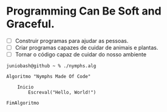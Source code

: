 # Programming Can Be Soft and Graceful.
   - [ ] Construir programas para ajudar as pessoas.
   - [ ] Criar programas capazes de cuidar de animais e plantas.
   - [ ] Tornar o código capaz de cuidar do nosso ambiente
<!---
 - [ ] Building programs that help people.
 - [ ] Creating programs able to care for animals and plants.
 - [ ] Making code able to care the earth.
--->

`juniobash@github ~ % ./nymphs.alg`   
~~~ alg
Algoritmo "Nymphs Made Of Code"
    
    Inicio
        Escreval("Hello, World!")

FimAlgoritmo
~~~
 
<!---
     - [ ] Criar IA para gestão de conhecimento em dados [markdown ou sql]
     `daemon, angel, nymphs`
     ~hospeada em servidor raspberry pi
--->

<!---
    eram criaturas mitologicas com vida ligada, a riachos, lagos, bosques e montanhas - 
    - destaca-se as 9 musas
      ou 9 filhas de minemosine
      * criaturas protetoras e guardiãs
   ### GUI APPS
   > Graphical User Interface 

   ### CLI APPS
   > Command Lines Interface

   ### IUH - interface of use hardware
   > interface de uso do hardware
   > #### Mutual and Reactive Interaction Architecture.   
   > Interface for Mutual and Reactive Interaction.  
   > Interface para aperfeiçoar a interação (inputs e outups) do (homem && maquina) e (ambiente && maquina).   
   > **computer interaction with environment**. 
   >  - [X] Interaction with human (and Animal)
   >  - [X] Interaction with the Environment (plants, ground, water, and the earth)
   >  - [X] Interaction with Another Computer
--->
